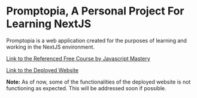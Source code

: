 # Promptopia, A Personal Project For Learning NextJS

Promptopia is a web application created for the purposes of learning and working in the NextJS environment.

[Link to the Referenced Free Course by Javascript Mastery](https://youtu.be/wm5gMKuwSYk?si=812_Fvlb9WbnfXKv)

[Link to the Deployed Website](https://promptopia-learn-next.vercel.app/)

**Note:** As of now, some of the functionalities of the deployed website is not functioning as expected. This will be addressed soon if possible.
